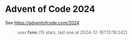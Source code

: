 Advent of Code 2024
===================

See https://adventofcode.com/2024

[//]: # (LEADERBOARD_BEGIN)

> user **fxnn** (15 stars, last one at 2024-12-18T13:19:24Z)

[//]: # (LEADERBOARD_END)

